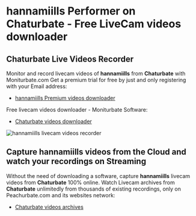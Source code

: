 # hannamiills Performer on Chaturbate - Free LiveCam videos downloader

## Chaturbate Live Videos Recorder

Monitor and record livecam videos of **hannamiills** from **Chaturbate** with Moniturbate.com
Get a premium trial for free by just and only registering with your Email address:
* [hannamiills Premium videos downloader](https://moniturbate.com/request-demo-licence-key.html)

Free livecam videos downloader - Moniturbate Software:
* [Chaturbate videos downloader](https://moniturbate.com/moniturbate-download-software.html)

![hannamiills livecam videos recorder](https://peachurnet.com/templates/moniturbate-software.png)


## Capture hannamiills videos from the Cloud and watch your recordings on Streaming

Without the need of downloading a software, capture **hannamiills** livecam videos from **Chaturbate** 100% online.
Watch Livecam archives from **Chaturbate** unlimitedly from thousands of existing recordings, only on Peachurbate.com and its websites network:
* [Chaturbate videos archives](https://peachurnet.com/)